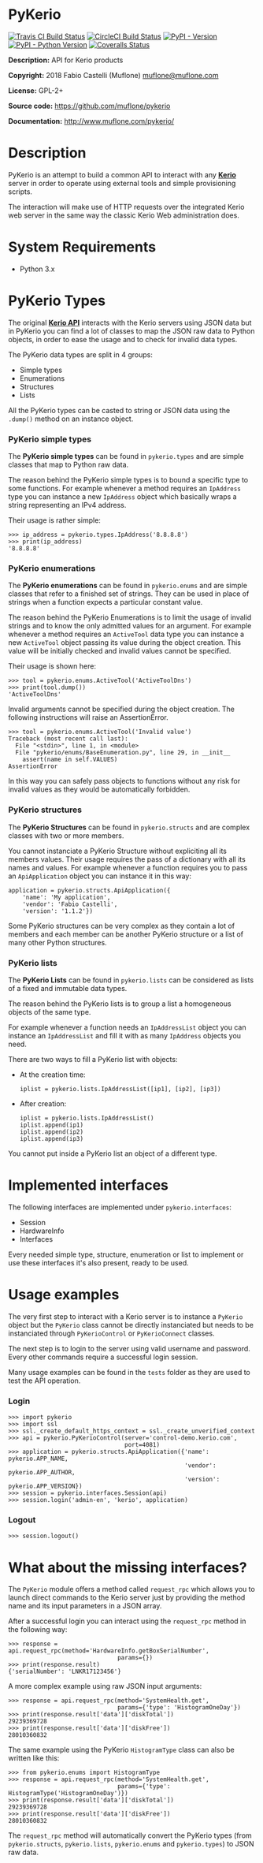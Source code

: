 # PyKerio

[![Travis CI Build Status](https://img.shields.io/travis/muflone/pykerio/master.svg)](https://travis-ci.org/muflone/pykerio)
[![CircleCI Build Status](https://img.shields.io/circleci/project/github/muflone/pykerio/master.svg)](https://circleci.com/gh/muflone/pykerio)
[![PyPI - Version](https://img.shields.io/pypi/v/PyKerio.svg)](https://pypi.org/project/PyKerio/)
[![PyPI - Python Version](https://img.shields.io/pypi/pyversions/PyKerio.svg)](https://pypi.org/project/PyKerio/)
[![Coveralls Status](https://img.shields.io/coveralls/github/muflone/pykerio/master.svg)](https://coveralls.io/github/muflone/pykerio?branch=master)

**Description:** API for Kerio products

**Copyright:** 2018 Fabio Castelli (Muflone) <muflone@muflone.com>

**License:** GPL-2+

**Source code:** https://github.com/muflone/pykerio

**Documentation:** http://www.muflone.com/pykerio/

# Description

PyKerio is an attempt to build a common API to interact with any
[**Kerio**](https://www.kerio.com/) server in order to operate using external
tools and simple provisioning scripts.

The interaction will make use of HTTP requests over the integrated Kerio web
server in the same way the classic Kerio Web administration does.

# System Requirements

* Python 3.x

# PyKerio Types

The original [**Kerio API**](https://manuals.gfi.com/en/kerio/api/index.htm)
interacts with the Kerio servers using JSON data but in PyKerio you can find a
lot of classes to map the JSON raw data to Python objects, in order to ease the
usage and to check for invalid data types.

The PyKerio data types are split in 4 groups:

- Simple types
- Enumerations
- Structures
- Lists

All the PyKerio types can be casted to string or JSON data using
the ```.dump()``` method on an instance object.

### PyKerio simple types

The **PyKerio simple types** can be found in ```pykerio.types``` and are simple
classes that map to Python raw data.

The reason behind the PyKerio simple types is to bound a specific type to some
functions.
For example whenever a method requires an ```IpAddress``` type you can instance
a new ```IpAddress``` object which basically wraps a string representing an IPv4
address.

Their usage is rather simple:

    >>> ip_address = pykerio.types.IpAddress('8.8.8.8')
    >>> print(ip_address)
    '8.8.8.8'

### PyKerio enumerations

The **PyKerio enumerations** can be found in ```pykerio.enums``` and are simple
classes that refer to a finished set of strings. They can be used in place of
strings when a function expects a particular constant value.

The reason behind the PyKerio Enumerations is to limit the usage of invalid
strings and to know the only admitted values for an argument.
For example whenever a method requires an ```ActiveTool``` data type you can
instance a new ```ActiveTool``` object passing its value during the object
creation. This value will be initially checked and invalid values cannot be
specified.

Their usage is shown here:

    >>> tool = pykerio.enums.ActiveTool('ActiveToolDns')
    >>> print(tool.dump())
    'ActiveToolDns'

Invalid arguments cannot be specified during the object creation. The following
instructions will raise an AssertionError.

    >>> tool = pykerio.enums.ActiveTool('Invalid value')
    Traceback (most recent call last):
      File "<stdin>", line 1, in <module>
      File "pykerio/enums/BaseEnumeration.py", line 29, in __init__
        assert(name in self.VALUES)
    AssertionError

In this way you can safely pass objects to functions without any risk for
invalid values as they would be automatically forbidden.

### PyKerio structures

The **PyKerio Structures** can be found in ```pykerio.structs``` and are complex
classes with two or more members.

You cannot instanciate a PyKerio Structure without expliciting all its members
values. Their usage requires the pass of a dictionary with all its names and
values.
For example whenever a function requires you to pass an ```ApiApplication```
object you can instance it in this way:

    application = pykerio.structs.ApiApplication({
        'name': 'My application',
        'vendor': 'Fabio Castelli',
        'version': '1.1.2'})

Some PyKerio structures can be very complex as they contain a lot of members and
each member can be another PyKerio structure or a list of many other Python
structures.

### PyKerio lists

The **PyKerio Lists** can be found in ```pykerio.lists``` can be considered as
lists of a fixed and immutable data types.

The reason behind the PyKerio lists is to group a list a homogeneous objects of
the same type.

For example whenever a function needs an ```IpAddressList``` object you can
instance an ```IpAddressList``` and fill it with as many ```IpAddress``` objects
you need.

There are two ways to fill a PyKerio list with objects:

- At the creation time:

      iplist = pykerio.lists.IpAddressList([ip1], [ip2], [ip3])

- After creation:

      iplist = pykerio.lists.IpAddressList()
      iplist.append(ip1)
      iplist.append(ip2)
      iplist.append(ip3)

You cannot put inside a PyKerio list an object of a different type.

# Implemented interfaces

The following interfaces are implemented under ```pykerio.interfaces```:

- Session
- HardwareInfo
- Interfaces

Every needed simple type, structure, enumeration or list to implement or use
these interfaces it's also present, ready to be used.

# Usage examples

The very first step to interact with a Kerio server is to instance
a ```PyKerio``` object but the ```PyKerio``` class cannot be directly instanciated
but needs to be instanciated through ```PyKerioControl``` or ```PyKerioConnect```
classes.

The next step is to login to the server using valid username and password.
Every other commands require a successful login session.

Many usage examples can be found in the ```tests``` folder as they are used
to test the API operation.

### Login

    >>> import pykerio
    >>> import ssl
    >>> ssl._create_default_https_context = ssl._create_unverified_context
    >>> api = pykerio.PyKerioControl(server='control-demo.kerio.com',
                                     port=4081)
    >>> application = pykerio.structs.ApiApplication({'name': pykerio.APP_NAME,
                                                      'vendor': pykerio.APP_AUTHOR,
                                                      'version': pykerio.APP_VERSION})
    >>> session = pykerio.interfaces.Session(api)
    >>> session.login('admin-en', 'kerio', application)

### Logout

    >>> session.logout()


# What about the missing interfaces?

The ```PyKerio``` module offers a method called ```request_rpc``` which allows
you to launch direct commands to the Kerio server just by providing the method
name and its input parameters in a JSON array.

After a successful login you can interact using the ```request_rpc``` method in
the following way:

    >>> response = api.request_rpc(method='HardwareInfo.getBoxSerialNumber',
                                   params={})
    >>> print(response.result)
    {'serialNumber': 'LNKR17123456'}

A more complex example using raw JSON input arguments:

    >>> response = api.request_rpc(method='SystemHealth.get',
                                   params={'type': 'HistogramOneDay'})
    >>> print(response.result['data']['diskTotal'])
    29239369728
    >>> print(response.result['data']['diskFree'])
    28010360832

The same example using the PyKerio ```HistogramType``` class can also be written
like this:

    >>> from pykerio.enums import HistogramType
    >>> response = api.request_rpc(method='SystemHealth.get',
                                   params={'type': HistogramType('HistogramOneDay')})
    >>> print(response.result['data']['diskTotal'])
    29239369728
    >>> print(response.result['data']['diskFree'])
    28010360832

The ```request_rpc``` method will automatically convert the PyKerio types
(from ```pykerio.structs```, ```pykerio.lists```, ```pykerio.enums``` and
```pykerio.types```) to JSON raw data.
